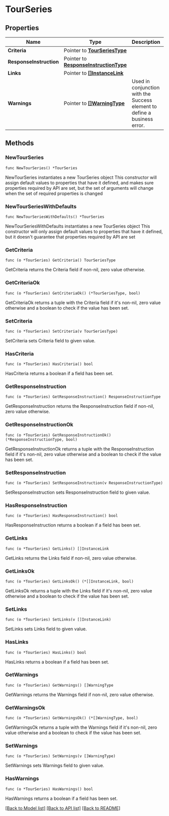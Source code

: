 # TourSeries

## Properties

Name | Type | Description | Notes
------------ | ------------- | ------------- | -------------
**Criteria** | Pointer to [**TourSeriesType**](TourSeriesType.md) |  | [optional] 
**ResponseInstruction** | Pointer to [**ResponseInstructionType**](ResponseInstructionType.md) |  | [optional] 
**Links** | Pointer to [**[]InstanceLink**](InstanceLink.md) |  | [optional] 
**Warnings** | Pointer to [**[]WarningType**](WarningType.md) | Used in conjunction with the Success element to define a business error. | [optional] 

## Methods

### NewTourSeries

`func NewTourSeries() *TourSeries`

NewTourSeries instantiates a new TourSeries object
This constructor will assign default values to properties that have it defined,
and makes sure properties required by API are set, but the set of arguments
will change when the set of required properties is changed

### NewTourSeriesWithDefaults

`func NewTourSeriesWithDefaults() *TourSeries`

NewTourSeriesWithDefaults instantiates a new TourSeries object
This constructor will only assign default values to properties that have it defined,
but it doesn't guarantee that properties required by API are set

### GetCriteria

`func (o *TourSeries) GetCriteria() TourSeriesType`

GetCriteria returns the Criteria field if non-nil, zero value otherwise.

### GetCriteriaOk

`func (o *TourSeries) GetCriteriaOk() (*TourSeriesType, bool)`

GetCriteriaOk returns a tuple with the Criteria field if it's non-nil, zero value otherwise
and a boolean to check if the value has been set.

### SetCriteria

`func (o *TourSeries) SetCriteria(v TourSeriesType)`

SetCriteria sets Criteria field to given value.

### HasCriteria

`func (o *TourSeries) HasCriteria() bool`

HasCriteria returns a boolean if a field has been set.

### GetResponseInstruction

`func (o *TourSeries) GetResponseInstruction() ResponseInstructionType`

GetResponseInstruction returns the ResponseInstruction field if non-nil, zero value otherwise.

### GetResponseInstructionOk

`func (o *TourSeries) GetResponseInstructionOk() (*ResponseInstructionType, bool)`

GetResponseInstructionOk returns a tuple with the ResponseInstruction field if it's non-nil, zero value otherwise
and a boolean to check if the value has been set.

### SetResponseInstruction

`func (o *TourSeries) SetResponseInstruction(v ResponseInstructionType)`

SetResponseInstruction sets ResponseInstruction field to given value.

### HasResponseInstruction

`func (o *TourSeries) HasResponseInstruction() bool`

HasResponseInstruction returns a boolean if a field has been set.

### GetLinks

`func (o *TourSeries) GetLinks() []InstanceLink`

GetLinks returns the Links field if non-nil, zero value otherwise.

### GetLinksOk

`func (o *TourSeries) GetLinksOk() (*[]InstanceLink, bool)`

GetLinksOk returns a tuple with the Links field if it's non-nil, zero value otherwise
and a boolean to check if the value has been set.

### SetLinks

`func (o *TourSeries) SetLinks(v []InstanceLink)`

SetLinks sets Links field to given value.

### HasLinks

`func (o *TourSeries) HasLinks() bool`

HasLinks returns a boolean if a field has been set.

### GetWarnings

`func (o *TourSeries) GetWarnings() []WarningType`

GetWarnings returns the Warnings field if non-nil, zero value otherwise.

### GetWarningsOk

`func (o *TourSeries) GetWarningsOk() (*[]WarningType, bool)`

GetWarningsOk returns a tuple with the Warnings field if it's non-nil, zero value otherwise
and a boolean to check if the value has been set.

### SetWarnings

`func (o *TourSeries) SetWarnings(v []WarningType)`

SetWarnings sets Warnings field to given value.

### HasWarnings

`func (o *TourSeries) HasWarnings() bool`

HasWarnings returns a boolean if a field has been set.


[[Back to Model list]](../README.md#documentation-for-models) [[Back to API list]](../README.md#documentation-for-api-endpoints) [[Back to README]](../README.md)


